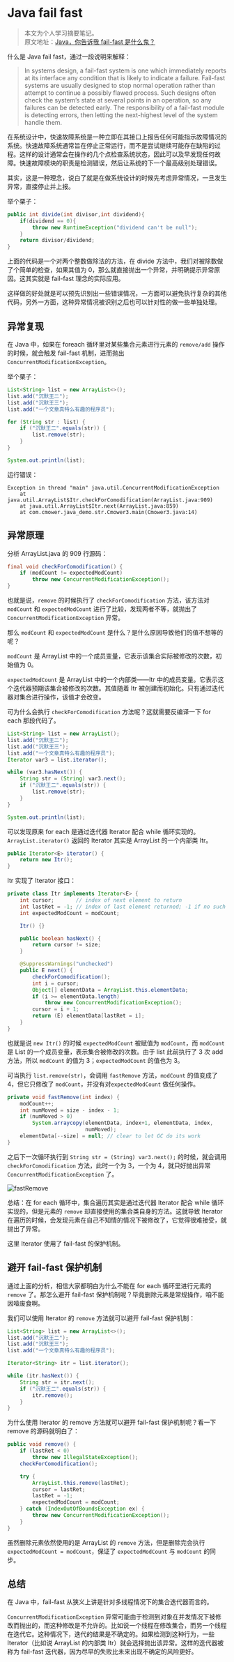 # Java fail fast

> 本文为个人学习摘要笔记。  
> 原文地址：[Java，你告诉我 fail-fast 是什么鬼？](http://www.justdojava.com/2019/10/12/java-fail-fast/)

什么是 Java fail fast，通过一段说明来解释：

> In systems design, a fail-fast system is one which immediately reports at its interface any condition that is likely to indicate a failure. Fail-fast systems are usually designed to stop normal operation rather than attempt to continue a possibly flawed process. Such designs often check the system’s state at several points in an operation, so any failures can be detected early. The responsibility of a fail-fast module is detecting errors, then letting the next-highest level of the system handle them.

在系统设计中，快速故障系统是一种立即在其接口上报告任何可能指示故障情况的系统。快速故障系统通常旨在停止正常运行，而不是尝试继续可能存在缺陷的过程。这样的设计通常会在操作的几个点检查系统状态，因此可以及早发现任何故障。快速故障模块的职责是检测错误，然后让系统的下一个最高级别处理错误。

其实，这是一种理念，说白了就是在做系统设计的时候先考虑异常情况，一旦发生异常，直接停止并上报。

举个栗子：

```java
public int divide(int divisor,int dividend){
    if(dividend == 0){
        throw new RuntimeException("dividend can't be null");
    }
    return divisor/dividend;
}
```

上面的代码是一个对两个整数做除法的方法，在 divide 方法中，我们对被除数做了个简单的检查，如果其值为 0，那么就直接抛出一个异常，并明确提示异常原因。这其实就是 fail-fast 理念的实际应用。

这样做的好处就是可以预先识别出一些错误情况，一方面可以避免执行复杂的其他代码，另外一方面，这种异常情况被识别之后也可以针对性的做一些单独处理。

## 异常复现

在 Java 中，如果在 foreach 循环里对某些集合元素进行元素的 `remove/add` 操作的时候，就会触发 fail-fast 机制，进而抛出 `ConcurrentModificationException`。

举个栗子：

```java
List<String> list = new ArrayList<>();
list.add("沉默王二");
list.add("沉默王三");
list.add("一个文章真特么有趣的程序员");

for (String str : list) {
    if ("沉默王二".equals(str)) {
        list.remove(str);
    }
}

System.out.println(list);
```

运行错误：

```
Exception in thread "main" java.util.ConcurrentModificationException
    at java.util.ArrayList$Itr.checkForComodification(ArrayList.java:909)
    at java.util.ArrayList$Itr.next(ArrayList.java:859)
    at com.cmower.java_demo.str.Cmower3.main(Cmower3.java:14)
```

## 异常原理

分析 ArrayList.java 的 909 行源码：

```java
final void checkForComodification() {
    if (modCount != expectedModCount)
        throw new ConcurrentModificationException();
}
```

也就是说，`remove` 的时候执行了 `checkForComodification` 方法，该方法对 `modCount` 和 `expectedModCount` 进行了比较，发现两者不等，就抛出了 `ConcurrentModificationException` 异常。

那么 `modCount` 和 `expectedModCount` 是什么？是什么原因导致他们的值不想等的呢？

`modCount` 是 ArrayList 中的一个成员变量，它表示该集合实际被修改的次数，初始值为 0。

`expectedModCount` 是 ArrayList 中的一个内部类——Itr 中的成员变量。它表示这个迭代器预期该集合被修改的次数。其值随着 Itr 被创建而初始化。只有通过迭代器对集合进行操作，该值才会改变。

可为什么会执行 `checkForComodification` 方法呢？这就需要反编译一下 for each 那段代码了。

```java
List<String> list = new ArrayList();
list.add("沉默王二");
list.add("沉默王三");
list.add("一个文章真特么有趣的程序员");
Iterator var3 = list.iterator();

while (var3.hasNext()) {
    String str = (String) var3.next();
    if ("沉默王二".equals(str)) {
        list.remove(str);
    }
}

System.out.println(list);
```

可以发现原来 for each 是通过迭代器 Iterator 配合 while 循环实现的。`ArrayList.iterator()` 返回的 Iterator 其实是 ArrayList 的一个内部类 Itr。

```java
public Iterator<E> iterator() {
    return new Itr();
}
```

Itr 实现了 Iterator 接口：

```java
private class Itr implements Iterator<E> {
    int cursor;       // index of next element to return
    int lastRet = -1; // index of last element returned; -1 if no such
    int expectedModCount = modCount;

    Itr() {}

    public boolean hasNext() {
        return cursor != size;
    }

    @SuppressWarnings("unchecked")
    public E next() {
        checkForComodification();
        int i = cursor;
        Object[] elementData = ArrayList.this.elementData;
        if (i >= elementData.length)
            throw new ConcurrentModificationException();
        cursor = i + 1;
        return (E) elementData[lastRet = i];
    }
}
```

也就是说 `new Itr()` 的时候 `expectedModCount` 被赋值为 `modCount`，而 `modCount` 是 List 的一个成员变量，表示集合被修改的次数。由于 list 此前执行了 3 次 add 方法，所以 `modCount` 的值为 3；`expectedModCount` 的值也为 3。

可当执行 `list.remove(str)`，会调用 `fastRemove` 方法，`modCount` 的值变成了 4，但它只修改了 `modCount`，并没有对`expectedModCount` 做任何操作。

```java
private void fastRemove(int index) {
    modCount++;
    int numMoved = size - index - 1;
    if (numMoved > 0)
        System.arraycopy(elementData, index+1, elementData, index,
                         numMoved);
    elementData[--size] = null; // clear to let GC do its work
}
```

之后下一次循环执行到 `String str = (String) var3.next();` 的时候，就会调用 `checkForComodification` 方法，此时一个为 3，一个为 4，就只好抛出异常 `ConcurrentModificationException` 了。

![fastRemove](/IMAGES/2019/Java-fail-fast/java-fail-fast.png)

总结：在 for each 循环中，集合遍历其实是通过迭代器 Iterator 配合 while 循环实现的，但是元素的 `remove` 却直接使用的集合类自身的方法。这就导致 Iterator 在遍历的时候，会发现元素在自己不知情的情况下被修改了，它觉得很难接受，就抛出了异常。

这里 Iterator 使用了 fail-fast 的保护机制。

## 避开 fail-fast 保护机制

通过上面的分析，相信大家都明白为什么不能在 for each 循环里进行元素的 `remove` 了。那怎么避开 fail-fast 保护机制呢？毕竟删除元素是常规操作，咱不能因噎废食啊。

我们可以使用 Iterator 的 `remove` 方法就可以避开 fail-fast 保护机制：

```java
List<String> list = new ArrayList<>();
list.add("沉默王二");
list.add("沉默王三");
list.add("一个文章真特么有趣的程序员");

Iterator<String> itr = list.iterator();

while (itr.hasNext()) {
    String str = itr.next();
    if ("沉默王二".equals(str)) {
        itr.remove();
    }
}
```

为什么使用 Iterator 的 remove 方法就可以避开 fail-fast 保护机制呢？看一下 remove 的源码就明白了：

```java
public void remove() {
    if (lastRet < 0)
        throw new IllegalStateException();
    checkForComodification();

    try {
        ArrayList.this.remove(lastRet);
        cursor = lastRet;
        lastRet = -1;
        expectedModCount = modCount;
    } catch (IndexOutOfBoundsException ex) {
        throw new ConcurrentModificationException();
    }
}
```

虽然删除元素依然使用的是 ArrayList 的 `remove` 方法，但是删除完会执行 `expectedModCount = modCount`，保证了 `expectedModCount` 与 `modCount` 的同步。

## 总结

在 Java 中，fail-fast 从狭义上讲是针对多线程情况下的集合迭代器而言的。

`ConcurrentModificationException` 异常可能由于检测到对象在并发情况下被修改而抛出的，而这种修改是不允许的。比如说一个线程在修改集合，而另一个线程在迭代它。这种情况下，迭代的结果是不确定的。如果检测到这种行为，一些 Iterator（比如说 ArrayList 的内部类 Itr）就会选择抛出该异常。这样的迭代器被称为 fail-fast 迭代器，因为尽早的失败比未来出现不确定的风险更好。
